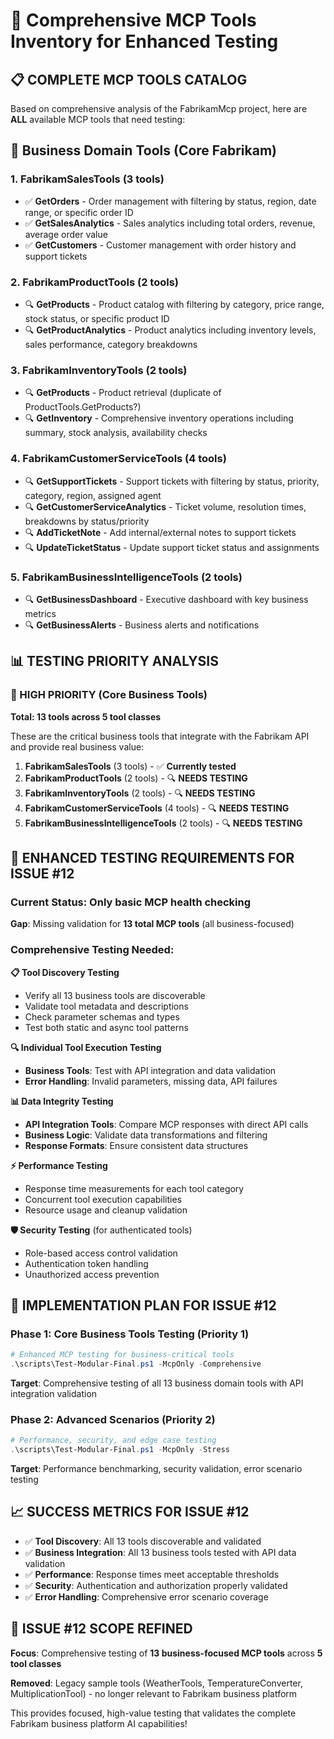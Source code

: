 # 🤖 Comprehensive MCP Tools Inventory for Enhanced Testing

## 📋 **COMPLETE MCP TOOLS CATALOG**

Based on comprehensive analysis of the FabrikamMcp project, here are **ALL** available MCP tools that need testing:

## 🏢 **Business Domain Tools (Core Fabrikam)**

### **1. FabrikamSalesTools** (3 tools)
- ✅ **GetOrders** - Order management with filtering by status, region, date range, or specific order ID
- ✅ **GetSalesAnalytics** - Sales analytics including total orders, revenue, average order value  
- ✅ **GetCustomers** - Customer management with order history and support tickets

### **2. FabrikamProductTools** (2 tools)
- 🔍 **GetProducts** - Product catalog with filtering by category, price range, stock status, or specific product ID
- 🔍 **GetProductAnalytics** - Product analytics including inventory levels, sales performance, category breakdowns

### **3. FabrikamInventoryTools** (2 tools)
- 🔍 **GetProducts** - Product retrieval (duplicate of ProductTools.GetProducts?)
- 🔍 **GetInventory** - Comprehensive inventory operations including summary, stock analysis, availability checks

### **4. FabrikamCustomerServiceTools** (4 tools)
- 🔍 **GetSupportTickets** - Support tickets with filtering by status, priority, category, region, assigned agent
- 🔍 **GetCustomerServiceAnalytics** - Ticket volume, resolution times, breakdowns by status/priority
- 🔍 **AddTicketNote** - Add internal/external notes to support tickets
- 🔍 **UpdateTicketStatus** - Update support ticket status and assignments

### **5. FabrikamBusinessIntelligenceTools** (2 tools)
- 🔍 **GetBusinessDashboard** - Executive dashboard with key business metrics
- 🔍 **GetBusinessAlerts** - Business alerts and notifications

## 📊 **TESTING PRIORITY ANALYSIS**

### **🎯 HIGH PRIORITY (Core Business Tools)**
**Total: 13 tools across 5 tool classes**

These are the critical business tools that integrate with the Fabrikam API and provide real business value:

1. **FabrikamSalesTools** (3 tools) - ✅ **Currently tested**
2. **FabrikamProductTools** (2 tools) - 🔍 **NEEDS TESTING**
3. **FabrikamInventoryTools** (2 tools) - 🔍 **NEEDS TESTING**
4. **FabrikamCustomerServiceTools** (4 tools) - 🔍 **NEEDS TESTING**
5. **FabrikamBusinessIntelligenceTools** (2 tools) - 🔍 **NEEDS TESTING**

## 🧪 **ENHANCED TESTING REQUIREMENTS FOR ISSUE #12**

### **Current Status**: Only basic MCP health checking
**Gap**: Missing validation for **13 total MCP tools** (all business-focused)

### **Comprehensive Testing Needed**:

**📋 Tool Discovery Testing**
- Verify all 13 business tools are discoverable
- Validate tool metadata and descriptions
- Check parameter schemas and types
- Test both static and async tool patterns

**🔍 Individual Tool Execution Testing**
- **Business Tools**: Test with API integration and data validation
- **Error Handling**: Invalid parameters, missing data, API failures

**📊 Data Integrity Testing**
- **API Integration Tools**: Compare MCP responses with direct API calls
- **Business Logic**: Validate data transformations and filtering
- **Response Formats**: Ensure consistent data structures

**⚡ Performance Testing**
- Response time measurements for each tool category
- Concurrent tool execution capabilities
- Resource usage and cleanup validation

**🛡️ Security Testing** (for authenticated tools)
- Role-based access control validation
- Authentication token handling
- Unauthorized access prevention

## 🚀 **IMPLEMENTATION PLAN FOR ISSUE #12**

### **Phase 1: Core Business Tools Testing** (Priority 1)
```powershell
# Enhanced MCP testing for business-critical tools
.\scripts\Test-Modular-Final.ps1 -McpOnly -Comprehensive
```

**Target**: Comprehensive testing of all 13 business domain tools with API integration validation

### **Phase 2: Advanced Scenarios** (Priority 2)
```powershell
# Performance, security, and edge case testing
.\scripts\Test-Modular-Final.ps1 -McpOnly -Stress
```

**Target**: Performance benchmarking, security validation, error scenario testing

## 📈 **SUCCESS METRICS FOR ISSUE #12**

- ✅ **Tool Discovery**: All 13 tools discoverable and validated
- ✅ **Business Integration**: All 13 business tools tested with API data validation
- ✅ **Performance**: Response times meet acceptable thresholds
- ✅ **Security**: Authentication and authorization properly validated
- ✅ **Error Handling**: Comprehensive error scenario coverage

## 🎯 **ISSUE #12 SCOPE REFINED**

**Focus**: Comprehensive testing of **13 business-focused MCP tools** across **5 tool classes**

**Removed**: Legacy sample tools (WeatherTools, TemperatureConverter, MultiplicationTool) - no longer relevant to Fabrikam business platform

This provides focused, high-value testing that validates the complete Fabrikam business platform AI capabilities!
